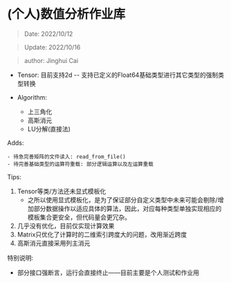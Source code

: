 # (个人)数值分析作业库

> Date: 2022/10/12

> Update: 2022/10/16

> author: Jinghui Cai


- Tensor: 目前支持2d -- 支持已定义的Float64基础类型进行其它类型的强制类型转换
- Algorithm: 

    - 上三角化
    - 高斯消元
    - LU分解(直接法)

Adds:

    - 待急完善矩阵的文件读入: read_from_file()
    - 待完善基础类型的运算符重载: 部分逻辑运算以及左运算重载

Tips:
1. Tensor等类/方法还未显式模板化
    - 之所以使用显式模板化，是为了保证部分自定义类型中未来可能会剔除/增加部分数据操作以适应具体的算法，因此，对应每种类型单独实现相应的模板集合更安全，但代码量会更冗杂。
2. 几乎没有优化，目前仅实现计算效果
3. Matrix只优化了计算时的二维索引跨度大的问题，改用渐近跨度
4. 高斯消元直接采用列主消元

特别说明:

- 部分接口强断言，运行会直接终止——目前主要是个人测试和作业用
